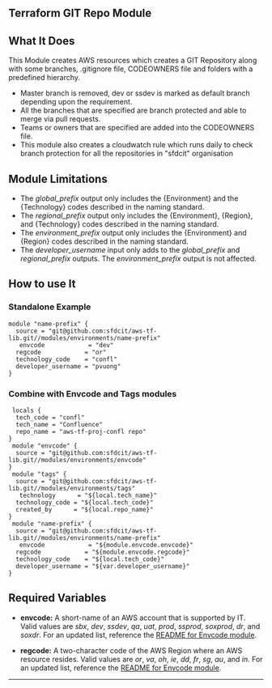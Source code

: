 ## Terraform GIT Repo Module

## What It Does
This Module creates AWS resources which creates a GIT Repository along with some branches, .gitignore file, CODEOWNERS file and folders with a predefined hierarchy.
 - Master branch is removed, dev or ssdev is marked as default branch depending upon the requirement.
 - All the branches that are specified are branch protected and able to merge via pull requests.
 - Teams or owners that are specified  are added into the CODEOWNERS file.
 - This module also creates a cloudwatch rule which runs daily to check branch protection for all the repositories in "sfdcit" organisation

## Module Limitations
- The *global_prefix* output only includes the {Environment} and the {Technology} codes described in the naming standard.
- The *regional_prefix* output only includes the {Environment}, {Region}, and {Technology} codes described in the naming standard.
- The *environment_prefix* output only includes the {Environment} and {Region} codes described in the naming standard.
- The *developer_username* input only adds to the *global_prefix* and *regional_prefix* outputs. The *environment_prefix* output is not affected.
 ## How to use It
### Standalone Example
```hcl
module "name-prefix" {
  source = "git@github.com:sfdcit/aws-tf-lib.git//modules/environments/name-prefix"
   envcode            = "dev"
  regcode            = "or"
  technology_code    = "confl"
  developer_username = "pvuong"
}
```
 ### Combine with Envcode and Tags modules
```hcl
 locals {
  tech_code = "confl"
  tech_name = "Confluence"
  repo_name = "aws-tf-proj-confl repo"
}
 module "envcode" {
  source = "git@github.com:sfdcit/aws-tf-lib.git//modules/environments/envcode"
}
 module "tags" {
  source = "git@github.com:sfdcit/aws-tf-lib.git//modules/environments/tags"
   technology      = "${local.tech_name}"
  technology_code = "${local.tech_code}"
  created_by      = "${local.repo_name}"
}
 module "name-prefix" {
  source = "git@github.com:sfdcit/aws-tf-lib.git//modules/environments/name-prefix"
   envcode            = "${module.envcode.envcode}"
  regcode            = "${module.envcode.regcode}"
  technology_code    = "${local.tech_code}"
  developer_username = "${var.developer_username}"
}
```
 ## Required Variables
- **envcode:** A short-name of an AWS account that is supported by IT. Valid values are *sbx*, *dev*, *ssdev*, *qa*, *uat*, *prod*, *ssprod*, *soxprod*, *dr*, and *soxdr*. For an updated list, reference the [README for Envcode module](../envcode/README.md).
   
- **regcode:** A two-character code of the AWS Region where an AWS resource resides. Valid values are *or*, *va*, *oh*, *ie*, *dd*, *fr*, *sg*, *au*, and *in*. For an updated list, reference the [README for Envcode module](../envcode/README.md).
 --------

